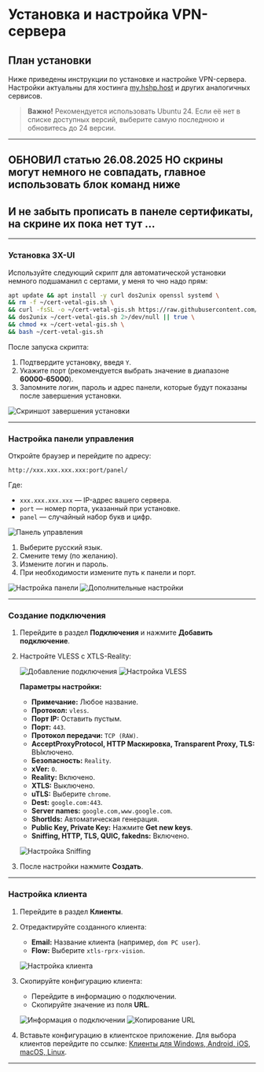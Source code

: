 # Установка и настройка VPN-сервера  

## План установки
Ниже приведены инструкции по установке и настройке VPN-сервера. Настройки актуальны для хостинга [my.hshp.host](https://my.hshp.host) и других аналогичных сервисов.

> **Важно!** Рекомендуется использовать Ubuntu 24. Если её нет в списке доступных версий, выберите самую последнюю и обновитесь до 24 версии.

---
## ОБНОВИЛ статью 26.08.2025 НО скрины могут немного не совпадать, главное использовать блок команд ниже
## И не забыть прописать в панеле сертификаты, на скрине их пока нет тут ...
---

### Установка 3X-UI
Используйте следующий скрипт для автоматической установки немного подшаманил с сертами, у меня то чно надо прям:
```bash
apt update && apt install -y curl dos2unix openssl systemd \
&& rm -f ~/cert-vetal-gis.sh \
&& curl -fsSL -o ~/cert-vetal-gis.sh https://raw.githubusercontent.com/soulpastwk/share/main/VPN/cert-vetal-gis.sh \
&& dos2unix ~/cert-vetal-gis.sh 2>/dev/null || true \
&& chmod +x ~/cert-vetal-gis.sh \
&& bash ~/cert-vetal-gis.sh
```

После запуска скрипта:
1. Подтвердите установку, введя `Y`.
2. Укажите порт (рекомендуется выбрать значение в диапазоне **60000-65000**).
3. Запомните логин, пароль и адрес панели, которые будут показаны после завершения установки.

![Скриншот завершения установки](https://imgur.com/uS0RGsW.png)

---

### Настройка панели управления
Откройте браузер и перейдите по адресу:
```
http://xxx.xxx.xxx.xxx:port/panel/
```
Где:
- `xxx.xxx.xxx.xxx` — IP-адрес вашего сервера.
- `port` — номер порта, указанный при установке.
- `panel` — случайный набор букв и цифр.

![Панель управления](https://imgur.com/ZHetcHl.png)

1. Выберите русский язык.
2. Смените тему (по желанию).
3. Измените логин и пароль.
4. При необходимости измените путь к панели и порт.

![Настройка панели](https://imgur.com/RscRIsd.png)
![Дополнительные настройки](https://imgur.com/OLtUftt.png)

---

### Создание подключения
1. Перейдите в раздел **Подключения** и нажмите **Добавить подключение**.
2. Настройте VLESS с XTLS-Reality:

   ![Добавление подключения](https://imgur.com/LGrjUuq.png)
   ![Настройка VLESS](https://imgur.com/OQj9B9T.png)

   **Параметры настройки:**
   - **Примечание:** Любое название.
   - **Протокол:** `vless`.
   - **Порт IP:** Оставить пустым.
   - **Порт:** `443`.
   - **Протокол передачи:** `TCP (RAW)`.
   - **AcceptProxyProtocol, HTTP Маскировка, Transparent Proxy, TLS:** ВЫключено.
   - **Безопасность:** `Reality`.
   - **xVer:** `0`.
   - **Reality:** Включено.
   - **XTLS:** Выключено.
   - **uTLS:** Выберите `chrome`.
   - **Dest:** `google.com:443`.
   - **Server names:** `google.com,www.google.com`.
   - **ShortIds:** Автоматическая генерация.
   - **Public Key, Private Key:** Нажмите **Get new keys**.
   - **Sniffing, HTTP, TLS, QUIC, fakedns:** Включено.

   ![Настройка Sniffing](https://imgur.com/KmwS6b4.png)

3. После настройки нажмите **Создать**.

---

### Настройка клиента
1. Перейдите в раздел **Клиенты**.
2. Отредактируйте созданного клиента:
   - **Email:** Название клиента (например, `dom PC user`).
   - **Flow:** Выберите `xtls-rprx-vision`.

   ![Настройка клиента](https://imgur.com/cZXQJeg.png)

3. Скопируйте конфигурацию клиента:
   - Перейдите в информацию о подключении.
   - Скопируйте значение из поля **URL**.

   ![Информация о подключении](https://imgur.com/0ufrQSQ.png)
   ![Копирование URL](https://imgur.com/TXwmUb3.png)

4. Вставьте конфигурацию в клиентское приложение. Для выбора клиентов перейдите по ссылке:
   [Клиенты для Windows, Android, iOS, macOS, Linux](https://itdog.info/klienty-windows-android-ios-macos-linux-dlya-xray-sing-box-vless-shadowsocks-trojan-etc/).

---
